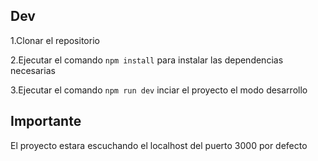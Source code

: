 ## Dev

1.Clonar el repositorio

2.Ejecutar el comando `npm install` para instalar las dependencias necesarias

3.Ejecutar el comando `npm run dev` inciar el proyecto el modo desarrollo

## Importante

El proyecto estara escuchando el localhost del puerto 3000 por defecto
